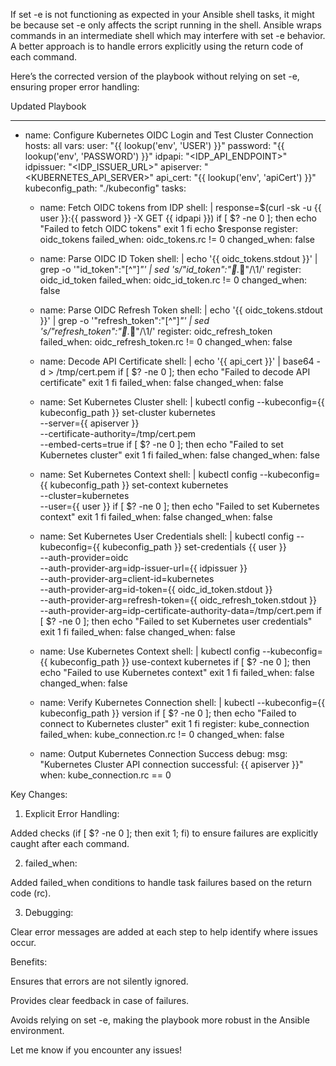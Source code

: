 If set -e is not functioning as expected in your Ansible shell tasks, it might be because set -e only affects the script running in the shell. Ansible wraps commands in an intermediate shell which may interfere with set -e behavior. A better approach is to handle errors explicitly using the return code of each command.

Here’s the corrected version of the playbook without relying on set -e, ensuring proper error handling:

Updated Playbook

---
- name: Configure Kubernetes OIDC Login and Test Cluster Connection
  hosts: all
  vars:
    user: "{{ lookup('env', 'USER') }}"
    password: "{{ lookup('env', 'PASSWORD') }}"
    idpapi: "<IDP_API_ENDPOINT>"
    idpissuer: "<IDP_ISSUER_URL>"
    apiserver: "<KUBERNETES_API_SERVER>"
    api_cert: "{{ lookup('env', 'apiCert') }}"
    kubeconfig_path: "./kubeconfig"
  tasks:

    - name: Fetch OIDC tokens from IDP
      shell: |
        response=$(curl -sk -u {{ user }}:{{ password }} -X GET {{ idpapi }})
        if [ $? -ne 0 ]; then
          echo "Failed to fetch OIDC tokens"
          exit 1
        fi
        echo $response
      register: oidc_tokens
      failed_when: oidc_tokens.rc != 0
      changed_when: false

    - name: Parse OIDC ID Token
      shell: |
        echo '{{ oidc_tokens.stdout }}' | grep -o '"id_token":"[^"]*"' | sed 's/"id_token":".*"/\1/'
      register: oidc_id_token
      failed_when: oidc_id_token.rc != 0
      changed_when: false

    - name: Parse OIDC Refresh Token
      shell: |
        echo '{{ oidc_tokens.stdout }}' | grep -o '"refresh_token":"[^"]*"' | sed 's/"refresh_token":".*"/\1/'
      register: oidc_refresh_token
      failed_when: oidc_refresh_token.rc != 0
      changed_when: false

    - name: Decode API Certificate
      shell: |
        echo '{{ api_cert }}' | base64 -d > /tmp/cert.pem
        if [ $? -ne 0 ]; then
          echo "Failed to decode API certificate"
          exit 1
        fi
      failed_when: false
      changed_when: false

    - name: Set Kubernetes Cluster
      shell: |
        kubectl config --kubeconfig={{ kubeconfig_path }} set-cluster kubernetes \
          --server={{ apiserver }} \
          --certificate-authority=/tmp/cert.pem \
          --embed-certs=true
        if [ $? -ne 0 ]; then
          echo "Failed to set Kubernetes cluster"
          exit 1
        fi
      failed_when: false
      changed_when: false

    - name: Set Kubernetes Context
      shell: |
        kubectl config --kubeconfig={{ kubeconfig_path }} set-context kubernetes \
          --cluster=kubernetes \
          --user={{ user }}
        if [ $? -ne 0 ]; then
          echo "Failed to set Kubernetes context"
          exit 1
        fi
      failed_when: false
      changed_when: false

    - name: Set Kubernetes User Credentials
      shell: |
        kubectl config --kubeconfig={{ kubeconfig_path }} set-credentials {{ user }} \
          --auth-provider=oidc \
          --auth-provider-arg=idp-issuer-url={{ idpissuer }} \
          --auth-provider-arg=client-id=kubernetes \
          --auth-provider-arg=id-token={{ oidc_id_token.stdout }} \
          --auth-provider-arg=refresh-token={{ oidc_refresh_token.stdout }} \
          --auth-provider-arg=idp-certificate-authority-data=/tmp/cert.pem
        if [ $? -ne 0 ]; then
          echo "Failed to set Kubernetes user credentials"
          exit 1
        fi
      failed_when: false
      changed_when: false

    - name: Use Kubernetes Context
      shell: |
        kubectl config --kubeconfig={{ kubeconfig_path }} use-context kubernetes
        if [ $? -ne 0 ]; then
          echo "Failed to use Kubernetes context"
          exit 1
        fi
      failed_when: false
      changed_when: false

    - name: Verify Kubernetes Connection
      shell: |
        kubectl --kubeconfig={{ kubeconfig_path }} version
        if [ $? -ne 0 ]; then
          echo "Failed to connect to Kubernetes cluster"
          exit 1
        fi
      register: kube_connection
      failed_when: kube_connection.rc != 0
      changed_when: false

    - name: Output Kubernetes Connection Success
      debug:
        msg: "Kubernetes Cluster API connection successful: {{ apiserver }}"
      when: kube_connection.rc == 0

Key Changes:

1. Explicit Error Handling:

Added checks (if [ $? -ne 0 ]; then exit 1; fi) to ensure failures are explicitly caught after each command.



2. failed_when:

Added failed_when conditions to handle task failures based on the return code (rc).



3. Debugging:

Clear error messages are added at each step to help identify where issues occur.




Benefits:

Ensures that errors are not silently ignored.

Provides clear feedback in case of failures.

Avoids relying on set -e, making the playbook more robust in the Ansible environment.


Let me know if you encounter any issues!
